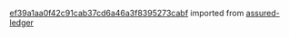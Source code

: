 [ef39a1aa0f42c91cab37cd6a46a3f8395273cabf](https://github.com/insolar/assured-ledger/commit/ef39a1aa0f42c91cab37cd6a46a3f8395273cabf) imported from [assured-ledger](https://github.com/insolar/assured-ledger)
